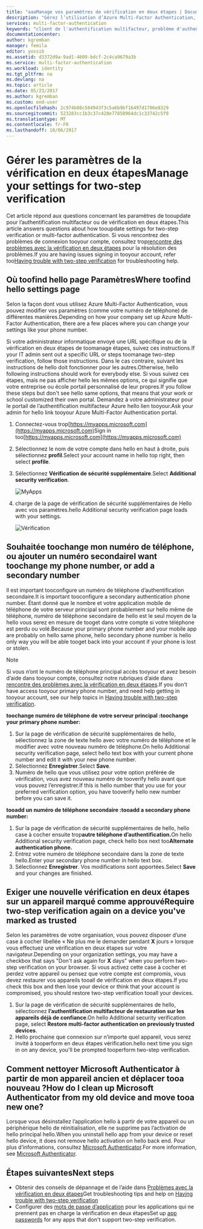 ```yaml
---
title: "aaaManage vos paramètres de vérification en deux étapes | Documents Microsoft"
description: "Gérez l’utilisation d’Azure Multi-Factor Authentication, notamment la modification des informations de contact ou la configuration des appareils."
services: multi-factor-authentication
keywords: "client de l'authentification multifacteur, problème d'authentification, ID de corrélation"
documentationcenter: 
author: kgremban
manager: femila
editor: yossib
ms.assetid: d3372d9a-9ad1-4609-bdcf-2c4ca9679a3b
ms.service: multi-factor-authentication
ms.workload: identity
ms.tgt_pltfrm: na
ms.devlang: na
ms.topic: article
ms.date: 05/23/2017
ms.author: kgremban
ms.custom: end-user
ms.openlocfilehash: 2c974b08c584943f3c5a6b9bf16497d1706e8329
ms.sourcegitcommit: 523283cc1b3c37c428e77850964dc1c33742c5f0
ms.translationtype: MT
ms.contentlocale: fr-FR
ms.lasthandoff: 10/06/2017
---
```

# <a name="manage-your-settings-for-two-step-verification"></a><span data-ttu-id="aeea3-104">Gérer les paramètres de la vérification en deux étapes</span><span class="sxs-lookup"><span data-stu-id="aeea3-104">Manage your settings for two-step verification</span></span>
<span data-ttu-id="aeea3-105">Cet article répond aux questions concernant les paramètres de tooupdate pour l’authentification multifacteur ou de vérification en deux étapes.</span><span class="sxs-lookup"><span data-stu-id="aeea3-105">This article answers questions about how tooupdate settings for two-step verification or multi-factor authentication.</span></span> <span data-ttu-id="aeea3-106">Si vous rencontrez des problèmes de connexion tooyour compte, consultez trop[rencontre des problèmes avec la vérification en deux étapes](multi-factor-authentication-end-user-troubleshoot.md) pour la résolution des problèmes.</span><span class="sxs-lookup"><span data-stu-id="aeea3-106">If you are having issues signing in tooyour account, refer too[Having trouble with two-step verification](multi-factor-authentication-end-user-troubleshoot.md) for troubleshooting help.</span></span>

## <a name="where-toofind-hello-settings-page"></a><span data-ttu-id="aeea3-107">Où toofind hello page Paramètres</span><span class="sxs-lookup"><span data-stu-id="aeea3-107">Where toofind hello settings page</span></span>
<span data-ttu-id="aeea3-108">Selon la façon dont vous utilisez Azure Multi-Factor Authentication, vous pouvez modifier vos paramètres (comme votre numéro de téléphone) de différentes manières.</span><span class="sxs-lookup"><span data-stu-id="aeea3-108">Depending on how your company set up Azure Multi-Factor Authentication, there are a few places where you can change your settings like your phone number.</span></span>

<span data-ttu-id="aeea3-109">Si votre administrateur informatique envoyé une URL spécifique ou de la vérification en deux étapes de toomanage étapes, suivez ces instructions.</span><span class="sxs-lookup"><span data-stu-id="aeea3-109">If your IT admin sent out a specific URL or steps toomanage two-step verification, follow those instructions.</span></span> <span data-ttu-id="aeea3-110">Dans le cas contraire, suivant les instructions de hello doit fonctionner pour les autres.</span><span class="sxs-lookup"><span data-stu-id="aeea3-110">Otherwise, hello following instructions should work for everybody else.</span></span> <span data-ttu-id="aeea3-111">Si vous suivez ces étapes, mais ne pas afficher hello les mêmes options, ce qui signifie que votre entreprise ou école portail personnalisé de leur propres.</span><span class="sxs-lookup"><span data-stu-id="aeea3-111">If you follow these steps but don't see hello same options, that means that your work or school customized their own portal.</span></span> <span data-ttu-id="aeea3-112">Demandez à votre administrateur pour le portail de l’authentification multifacteur Azure hello lien tooyour.</span><span class="sxs-lookup"><span data-stu-id="aeea3-112">Ask your admin for hello link tooyour Azure Multi-Factor Authentication portal.</span></span>

1. <span data-ttu-id="aeea3-113">Connectez-vous trop[https://myapps.microsoft.com](https://myapps.microsoft.com)</span><span class="sxs-lookup"><span data-stu-id="aeea3-113">Sign in too[https://myapps.microsoft.com](https://myapps.microsoft.com)</span></span>  
2. <span data-ttu-id="aeea3-114">Sélectionnez le nom de votre compte dans hello en haut à droite, puis sélectionnez **profil**.</span><span class="sxs-lookup"><span data-stu-id="aeea3-114">Select your account name in hello top right, then select **profile**.</span></span>  
3. <span data-ttu-id="aeea3-115">Sélectionnez **Vérification de sécurité supplémentaire**.</span><span class="sxs-lookup"><span data-stu-id="aeea3-115">Select **Additional security verification**.</span></span>  

    ![MyApps](./media/multi-factor-authentication-end-user-manage/myapps1.png)
4. <span data-ttu-id="aeea3-117">charge de la page de vérification de sécurité supplémentaires de Hello avec vos paramètres.</span><span class="sxs-lookup"><span data-stu-id="aeea3-117">hello Additional security verification page loads with your settings.</span></span>

    ![Vérification](./media/multi-factor-authentication-end-user-manage/proofup.png)

## <a name="i-want-toochange-my-phone-number-or-add-a-secondary-number"></a><span data-ttu-id="aeea3-119">Souhaitée toochange mon numéro de téléphone, ou ajouter un numéro secondaire</span><span class="sxs-lookup"><span data-stu-id="aeea3-119">I want toochange my phone number, or add a secondary number</span></span>
<span data-ttu-id="aeea3-120">Il est important tooconfigure un numéro de téléphone d’authentification secondaire.</span><span class="sxs-lookup"><span data-stu-id="aeea3-120">It is important tooconfigure a secondary authentication phone number.</span></span>  <span data-ttu-id="aeea3-121">Étant donné que le nombre et votre application mobile de téléphone de votre serveur principal sont probablement sur hello même de téléphone, numéro de téléphone secondaire de hello est le seul moyen de la hello vous serez en mesure de tooget dans votre compte si votre téléphone est perdu ou volé.</span><span class="sxs-lookup"><span data-stu-id="aeea3-121">Because your primary phone number and your mobile app are probably on hello same phone, hello secondary phone number is hello only way you will be able tooget back into your account if your phone is lost or stolen.</span></span>

> [!NOTE]
> <span data-ttu-id="aeea3-122">Si vous n’ont le numéro de téléphone principal accès tooyour et avez besoin d’aide dans tooyour compte, consultez notre rubriques d’aide dans [rencontre des problèmes avec la vérification en deux étapes](multi-factor-authentication-end-user-troubleshoot.md).</span><span class="sxs-lookup"><span data-stu-id="aeea3-122">If you don't have access tooyour primary phone number, and need help getting in tooyour account, see our help topics in [Having trouble with two-step verification](multi-factor-authentication-end-user-troubleshoot.md).</span></span>  

<span data-ttu-id="aeea3-123">**toochange numéro de téléphone de votre serveur principal :**</span><span class="sxs-lookup"><span data-stu-id="aeea3-123">**toochange your primary phone number:**</span></span>  

1. <span data-ttu-id="aeea3-124">Sur la page de vérification de sécurité supplémentaires de hello, sélectionnez la zone de texte hello avec votre numéro de téléphone et le modifier avec votre nouveau numéro de téléphone.</span><span class="sxs-lookup"><span data-stu-id="aeea3-124">On hello Additional security verification page, select hello text box with your current phone number and edit it with your new phone number.</span></span>  
2. <span data-ttu-id="aeea3-125">Sélectionnez **Enregistrer**.</span><span class="sxs-lookup"><span data-stu-id="aeea3-125">Select **Save**.</span></span>  
3. <span data-ttu-id="aeea3-126">Numéro de hello que vous utilisez pour votre option préférée de vérification, vous avez nouveau numéro de tooverify hello avant que vous pouvez l’enregistrer.</span><span class="sxs-lookup"><span data-stu-id="aeea3-126">If this is hello number that you use for your preferred verification option, you have tooverify hello new number before you can save it.</span></span>  

<span data-ttu-id="aeea3-127">**tooadd un numéro de téléphone secondaire :**</span><span class="sxs-lookup"><span data-stu-id="aeea3-127">**tooadd a secondary phone number:**</span></span>  

1. <span data-ttu-id="aeea3-128">Sur la page de vérification de sécurité supplémentaires de hello, hello case à cocher ensuite trop**autre téléphone d’authentification.**</span><span class="sxs-lookup"><span data-stu-id="aeea3-128">On hello Additional security verification page, check hello box next too**Alternate authentication phone.**</span></span>  
2. <span data-ttu-id="aeea3-129">Entrez votre numéro de téléphone secondaire dans la zone de texte hello.</span><span class="sxs-lookup"><span data-stu-id="aeea3-129">Enter your secondary phone number in hello text box.</span></span>  
3. <span data-ttu-id="aeea3-130">Sélectionnez **Enregistrer**. Vos modifications sont apportées.</span><span class="sxs-lookup"><span data-stu-id="aeea3-130">Select **Save** and your changes are finished.</span></span>  

## <a name="require-two-step-verification-again-on-a-device-youve-marked-as-trusted"></a><span data-ttu-id="aeea3-131">Exiger une nouvelle vérification en deux étapes sur un appareil marqué comme approuvé</span><span class="sxs-lookup"><span data-stu-id="aeea3-131">Require two-step verification again on a device you've marked as trusted</span></span>

<span data-ttu-id="aeea3-132">Selon les paramètres de votre organisation, vous pouvez disposer d’une case à cocher libellée « Ne plus me le demander pendant **X** jours » lorsque vous effectuez une vérification en deux étapes sur votre navigateur.</span><span class="sxs-lookup"><span data-stu-id="aeea3-132">Depending on your organization settings, you may have a checkbox that says "Don't ask again for **X** days" when you perform two-step verification on your browser.</span></span> <span data-ttu-id="aeea3-133">Si vous activez cette case à cocher et perdez votre appareil ou pensez que votre compte est compromis, vous devez restaurer vos appareils tooall de vérification en deux étapes.</span><span class="sxs-lookup"><span data-stu-id="aeea3-133">If you check this box and then lose your device or think that your account is compromised, you should restore two-step verification tooall your devices.</span></span> 

1. <span data-ttu-id="aeea3-134">Sur la page de vérification de sécurité supplémentaires de hello, sélectionnez **l’authentification multifacteur de restauration sur les appareils déjà de confiance**.</span><span class="sxs-lookup"><span data-stu-id="aeea3-134">On hello Additional security verification page, select **Restore multi-factor authentication on previously trusted devices**.</span></span>
2. <span data-ttu-id="aeea3-135">Hello prochaine que connexion sur n’importe quel appareil, vous serez invité à tooperform en deux étapes vérification.</span><span class="sxs-lookup"><span data-stu-id="aeea3-135">hello next time you sign in on any device, you'll be prompted tooperform two-step verification.</span></span> 

## <a name="how-do-i-clean-up-microsoft-authenticator-from-my-old-device-and-move-tooa-new-one"></a><span data-ttu-id="aeea3-136">Comment nettoyer Microsoft Authenticator à partir de mon appareil ancien et déplacer tooa nouveau ?</span><span class="sxs-lookup"><span data-stu-id="aeea3-136">How do I clean up Microsoft Authenticator from my old device and move tooa new one?</span></span>
<span data-ttu-id="aeea3-137">Lorsque vous désinstallez l’application hello à partir de votre appareil ou un périphérique hello de réinitialisation, elle ne supprime pas l’activation de hello principal hello.</span><span class="sxs-lookup"><span data-stu-id="aeea3-137">When you uninstall hello app from your device or reset hello device, it does not remove hello activation on hello back end.</span></span> <span data-ttu-id="aeea3-138">Pour plus d’informations, consultez [Microsoft Authenticator](microsoft-authenticator-app-how-to.md).</span><span class="sxs-lookup"><span data-stu-id="aeea3-138">For more information, see [Microsoft Authenticator](microsoft-authenticator-app-how-to.md).</span></span>

## <a name="next-steps"></a><span data-ttu-id="aeea3-139">Étapes suivantes</span><span class="sxs-lookup"><span data-stu-id="aeea3-139">Next steps</span></span>
* <span data-ttu-id="aeea3-140">Obtenir des conseils de dépannage et de l’aide dans [Problèmes avec la vérification en deux étapes](multi-factor-authentication-end-user-troubleshoot.md)</span><span class="sxs-lookup"><span data-stu-id="aeea3-140">Get troubleshooting tips and help on [Having trouble with two-step verification](multi-factor-authentication-end-user-troubleshoot.md)</span></span>
* <span data-ttu-id="aeea3-141">Configurer des [mots de passe d’application](multi-factor-authentication-end-user-app-passwords.md) pour les applications qui ne prennent pas en charge la vérification en deux étapes</span><span class="sxs-lookup"><span data-stu-id="aeea3-141">Set up [app passwords](multi-factor-authentication-end-user-app-passwords.md) for any apps that don't support two-step verification.</span></span>
